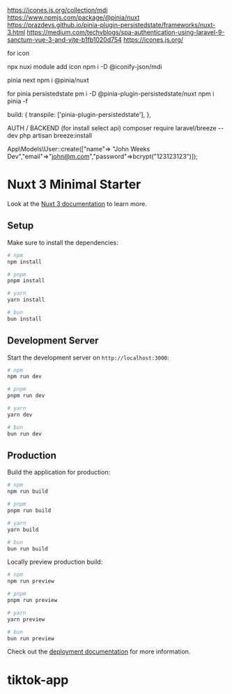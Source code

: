 https://icones.js.org/collection/mdi
https://www.npmjs.com/package/@pinia/nuxt
https://prazdevs.github.io/pinia-plugin-persistedstate/frameworks/nuxt-3.html
https://medium.com/techvblogs/spa-authentication-using-laravel-9-sanctum-vue-3-and-vite-b1fb1020d754
https://icones.js.org/


for icon 

npx nuxi module add icon
npm i -D @iconify-json/mdi

pinia next 
npm i @pinia/nuxt


for pinia persistedstate 
pm i -D @pinia-plugin-persistedstate/nuxt
npm i pinia -f

  build: {
    transpile: ['pinia-plugin-persistedstate'],
  },
  

AUTH / BACKEND (for install select api)
composer require laravel/breeze --dev
php artisan breeze:install 

App\Models\User::create(["name"=> "John Weeks Dev","email"=>"john@m.com","password"=>bcrypt("123123123")]);

# Nuxt 3 Minimal Starter

Look at the [Nuxt 3 documentation](https://nuxt.com/docs/getting-started/introduction) to learn more.

## Setup

Make sure to install the dependencies:

```bash
# npm
npm install

# pnpm
pnpm install

# yarn
yarn install

# bun
bun install
```

## Development Server

Start the development server on `http://localhost:3000`:

```bash
# npm
npm run dev

# pnpm
pnpm run dev

# yarn
yarn dev

# bun
bun run dev
```

## Production

Build the application for production:

```bash
# npm
npm run build

# pnpm
pnpm run build

# yarn
yarn build

# bun
bun run build
```

Locally preview production build:

```bash
# npm
npm run preview

# pnpm
pnpm run preview

# yarn
yarn preview

# bun
bun run preview
```

Check out the [deployment documentation](https://nuxt.com/docs/getting-started/deployment) for more information.
# tiktok-app
